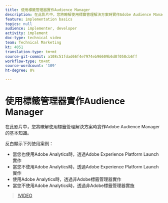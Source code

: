 ```yaml
---
title: 使用標籤管理器實作Audience Manager
description: 在此影片中，您將瞭解使用標籤管理解決方案時實作Adobe Audience Manager的基本知識。
feature: implementation basics
topics: null
audience: implementer, developer
activity: implement
doc-type: technical video
team: Technical Marketing
kt: 4051
translation-type: tm+mt
source-git-commit: a108c51fdad66f4e7974eb96609b6d8f058cb6ff
workflow-type: tm+mt
source-wordcount: '109'
ht-degree: 0%

---
```



# 使用標籤管理器實作Audience Manager

在此影片中，您將瞭解使用標籤管理解決方案時實作Adobe Audience Manager的基本知識。

反白顯示下列使用案例：

* 當您也使用Adobe Analytics時，透過Adobe Experience Platform Launch實作
* 當您不使用Adobe Analytics時，透過Adobe Experience Platform Launch實作
* 使用Adobe Analytics時，透過非Adobe標籤管理器實作
* 當您不使用Adobe Analytics時，透過非Adobe標籤管理器實施

>[!VIDEO](https://video.tv.adobe.com/v/29964/?quality=12)
